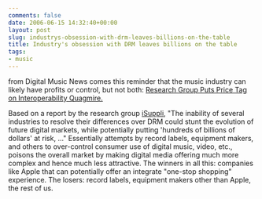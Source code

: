 ```yaml
---
comments: false
date: 2006-06-15 14:32:40+00:00
layout: post
slug: industrys-obsession-with-drm-leaves-billions-on-the-table
title: Industry's obsession with DRM leaves billions on the table
tags:
- music
---
```


from Digital Music News comes this reminder that the music industry can likely have profits or control, but not both: [Research Group Puts Price Tag on Interoperability Quagmire.](http://www.digitalmusicnews.com/yesterday/june2006#061406drm)

Based on a report by the research group [iSuppli](http://www.isuppli.com/), "The inability of several industries to resolve their differences over DRM could stunt the evolution of future digital markets, while potentially putting 'hundreds of billions of dollars' at risk, ..." Essentially attempts by record labels, equipment makers, and others to over-control consumer use of digital music, video, etc., poisons the overall market by making digital media offering much more complex and hence much less attractive. The winners in all this: companies like Apple that can potentially offer an integrate "one-stop shopping" experience. The losers: record labels, equipment makers other than Apple, the rest of us.
